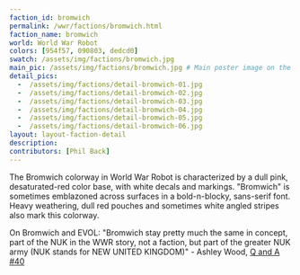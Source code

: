 ```yaml
---
faction_id: bromwich
permalink: /wwr/factions/bromwich.html
faction_name: bromwich
world: World War Robot
colors: [954f57, 090803, dedcd0]
swatch: /assets/img/factions/bromwich.jpg 
main_pic: /assets/img/factions/bromwich.jpg # Main poster image on the faction page
detail_pics:
  -  /assets/img/factions/detail-bromwich-01.jpg    
  -  /assets/img/factions/detail-bromwich-02.jpg
  -  /assets/img/factions/detail-bromwich-03.jpg 
  -  /assets/img/factions/detail-bromwich-04.jpg 
  -  /assets/img/factions/detail-bromwich-05.jpg 
  -  /assets/img/factions/detail-bromwich-06.jpg 
layout: layout-faction-detail
description: 
contributors: [Phil Back]
---
```

The Bromwich colorway in World War Robot is characterized by a dull pink, desaturated-red color base, with white decals and markings. "Bromwich" is sometimes emblazoned across surfaces in a bold-n-blocky, sans-serif font. Heavy weathering, dull red pouches and sometimes white angled stripes also mark this colorway.

On Bromwich and EVOL: "Bromwich stay pretty much the same in concept, part of the NUK in the WWR story, not a faction, but part of the greater NUK army (NUK stands for NEW UNITED KINGDOM)" - Ashley Wood, <a href="https://www.worldofthreea.com/threea-production-blog/qa40" target="_blank">Q and A #40</a>